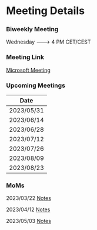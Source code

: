 # Meeting Details

### Biweekly Meeting

Wednesday ---> 4 PM CET/CEST

### Meeting Link

[Microsoft Meeting](https://teams.microsoft.com/l/meetup-join/19%3ameeting_MGVkMDUwMTYtNTZiNy00MmMzLWE1M2QtN2Q1ZmEwOWVmZDQ2%40thread.v2/0?context=%7b%22Tid%22%3a%229744600e-3e04-492e-baa1-25ec245c6f10%22%2c%22Oid%22%3a%22ec8dd69b-01fe-4d41-a294-c2927b548e27%22%7d)

### Upcoming Meetings

| Date       |
|------------|
| 2023/05/31 |
| 2023/06/14 |
| 2023/06/28 |
| 2023/07/12 |
| 2023/07/26 |
| 2023/08/09 |
| 2023/08/23 |


### MoMs

2023/03/22 [Notes](MOM-2023-03-22.md)

2023/04/12 [Notes](MOM-2023-03-22.md)

2023/05/03 [Notes](MOM-2023-05-03.md)
